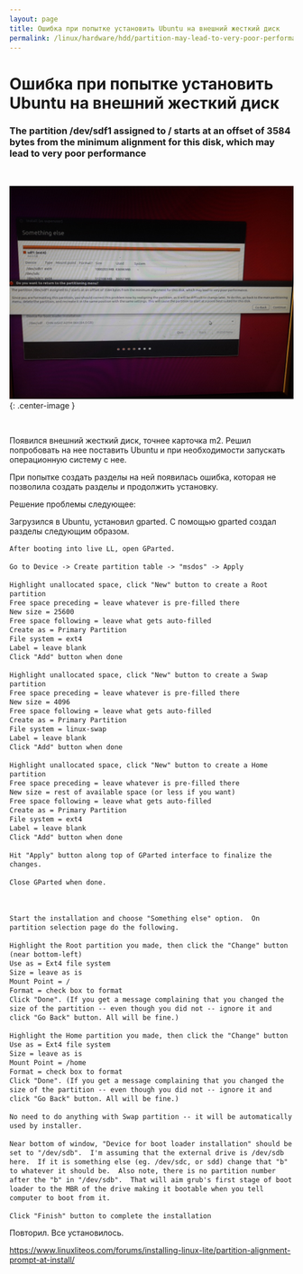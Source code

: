 ```yaml
---
layout: page
title: Ошибка при попытке установить Ubuntu на внешний жесткий диск
permalink: /linux/hardware/hdd/partition-may-lead-to-very-poor-performance/
---
```


# Ошибка при попытке установить Ubuntu на внешний жесткий диск

### The partition /dev/sdf1 assigned to / starts at an offset of 3584 bytes from the minimum alignment for this disk, which may lead to very poor performance

<br/>



![The partition /dev/sdf1 assigned to / starts at an offset of 3584 bytes from the minimum alignment for this disk, which may lead to very poor performance](/img/linux/hardware/hdd/partition-may-lead-to-very-poor-performance.jpg "The partition /dev/sdf1 assigned to / starts at an offset of 3584 bytes from the minimum alignment for this disk, which may lead to very poor performance"){: .center-image }


<br/>

Появился внешний жесткий диск, точнее карточка m2. Решил попробовать на нее поставить Ubuntu и при необходимости запускать операционную систему с нее.

При попытке создать разделы на ней появилась ошибка, которая не позволила создать разделы и продолжить установку.

Решение проблемы следующее:

Загрузился в Ubuntu, установил gparted. С помощью gparted создал разделы следующим образом.


    After booting into live LL, open GParted.

    Go to Device -> Create partition table -> "msdos" -> Apply

    Highlight unallocated space, click "New" button to create a Root partition
    Free space preceding = leave whatever is pre-filled there
    New size = 25600
    Free space following = leave what gets auto-filled
    Create as = Primary Partition
    File system = ext4
    Label = leave blank
    Click "Add" button when done

    Highlight unallocated space, click "New" button to create a Swap partition
    Free space preceding = leave whatever is pre-filled there
    New size = 4096
    Free space following = leave what gets auto-filled
    Create as = Primary Partition
    File system = linux-swap
    Label = leave blank
    Click "Add" button when done

    Highlight unallocated space, click "New" button to create a Home partition
    Free space preceding = leave whatever is pre-filled there
    New size = rest of available space (or less if you want)
    Free space following = leave what gets auto-filled
    Create as = Primary Partition
    File system = ext4
    Label = leave blank
    Click "Add" button when done

    Hit "Apply" button along top of GParted interface to finalize the changes.

    Close GParted when done.



    Start the installation and choose "Something else" option.  On partition selection page do the following.

    Highlight the Root partition you made, then click the "Change" button (near bottom-left)
    Use as = Ext4 file system
    Size = leave as is
    Mount Point = /
    Format = check box to format
    Click "Done". (If you get a message complaining that you changed the size of the partition -- even though you did not -- ignore it and click "Go Back" button. All will be fine.)

    Highlight the Home partition you made, then click the "Change" button
    Use as = Ext4 file system
    Size = leave as is
    Mount Point = /home
    Format = check box to format
    Click "Done". (If you get a message complaining that you changed the size of the partition -- even though you did not -- ignore it and click "Go Back" button. All will be fine.)

    No need to do anything with Swap partition -- it will be automatically used by installer.

    Near bottom of window, "Device for boot loader installation" should be set to "/dev/sdb".  I'm assuming that the external drive is /dev/sdb here.  If it is something else (eg. /dev/sdc, or sdd) change that "b" to whatever it should be.  Also note, there is no partition number after the "b" in "/dev/sdb".  That will aim grub's first stage of boot loader to the MBR of the drive making it bootable when you tell computer to boot from it.

    Click "Finish" button to complete the installation


Повторил. Все установилось.

https://www.linuxliteos.com/forums/installing-linux-lite/partition-alignment-prompt-at-install/
